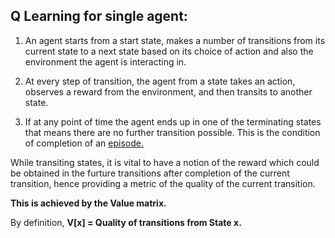 
## Q Learning for single agent:

1. An agent starts from a start state, makes a number of transitions from its current state to a next state based on its choice of action and also the environment the agent is interacting in. 

2. At every step of transition, the agent from a state takes an action, observes a reward from the environment, and then transits to another state. 

3. If at any point of time the agent ends up in one of the terminating states that means there are no further transition possible. This is the condition of completion of an <u> episode. </u>

While transiting states, it is vital to have a notion of the reward which could be obtained in the furture transitions after completion of the current transition, hence providing a metric of the quality of the current transition.

<b> This is achieved by the Value matrix. </b>

By definition, 
<b> V[x] = Quality of transitions from State x. </b>
